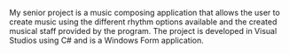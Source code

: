 My senior project is a music composing application that allows the user to create music using the different rhythm options available and the created musical staff provided by the program. 
The project is developed in Visual Studios using C# and is a Windows Form application. 
